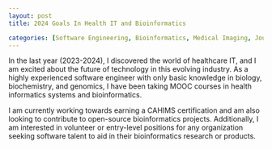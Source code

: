 ```yaml
---
layout: post
title: 2024 Goals In Health IT and Bioinformatics

categories: [Software Engineering, Bioinformatics, Medical Imaging, Journal]
---
```


In the last year (2023-2024), I discovered the world of healthcare IT,
and I am excited about the future of technology in this evolving industry.
As a highly experienced software engineer with only basic knowledge in
biology, biochemistry, and genomics, I have been taking MOOC courses in
health informatics systems and bioinformatics.
      
I am currently working towards earning a CAHIMS certification and am also looking
to contribute to open-source bioinformatics projects. Additionally, I am interested
in volunteer or entry-level positions for any organization seeking software talent to
aid in their bioinformatics research or products.
